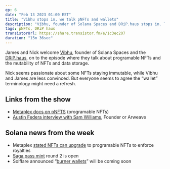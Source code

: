 ```yaml
---
ep: 6
date: "Feb 13 2023 01:00 EST"
title: "Vibhu stops in, we talk pNFTs and wallets"
description: "Vibhu, founder of Solana Spaces and DRiP.haus stops in. The gents talk programable NFTs and mutability, or lack there of."
tags: pNFTs, DRiP haus
transistorUrl: https://share.transistor.fm/e/1c3ec207
duration: "15m 36sec"
---
```


James and Nick welcome [Vibhu](https://twitter.com/vibhu), founder of Solana Spaces and the [DRiP.haus](http://drip.haus), on to the episode where they talk about programable NFTs and the mutability of NFTs and data storage.

Nick seems passionate about some NFTs staying immutable, while Vibhu and James are less convinced. But everyone seems to agree the “wallet” terminology might need a refresh.

## Links from the show

- [Metaplex docs on pNFTS](https://docs.metaplex.com/programs/token-metadata/overview#programmable-nfts) (programable NFTs)
- [Austin Federa interview with Sam Williams](https://www.youtube.com/watch?v=IW7BRsx5Urc), Founder or Arweave

## Solana news from the week

- Metaplex [stated NFTs can upgrade](https://twitter.com/solflare_wallet/status/1623738705369346052) to programable NFTs to enforce royalties
- [Saga pass mint](https://discord.com/channels/988649555283308564/996095629942071436/1073686800045965463) round 2 is open
- Solflare announced “[burner wallets](https://twitter.com/solflare_wallet/status/1623738705369346052)” will be coming soon
